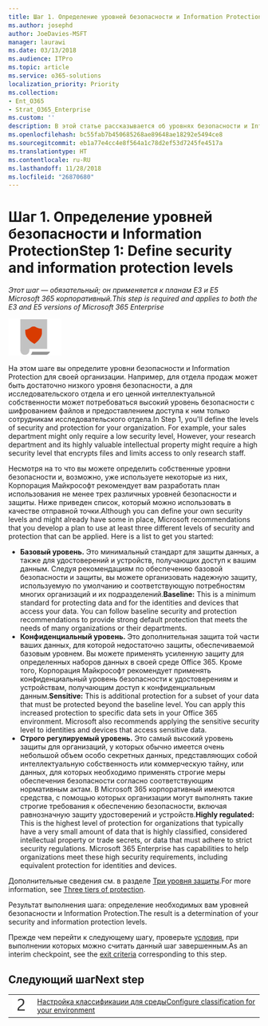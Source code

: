```yaml
---
title: Шаг 1. Определение уровней безопасности и Information Protection
ms.author: josephd
author: JoeDavies-MSFT
manager: laurawi
ms.date: 03/13/2018
ms.audience: ITPro
ms.topic: article
ms.service: o365-solutions
localization_priority: Priority
ms.collection:
- Ent_O365
- Strat_O365_Enterprise
ms.custom: ''
description: В этой статье рассказывается об уровнях безопасности и Information Protection в организации и о том, как их настроить.
ms.openlocfilehash: bc55fab7b450685268ae89648ae18292e5494ce8
ms.sourcegitcommit: eb1a77e4cc4e8f564a1c78d2ef53d7245fe4517a
ms.translationtype: HT
ms.contentlocale: ru-RU
ms.lasthandoff: 11/28/2018
ms.locfileid: "26870680"
---
```

# <a name="step-1-define-security-and-information-protection-levels"></a><span data-ttu-id="d0eca-103">Шаг 1. Определение уровней безопасности и Information Protection</span><span class="sxs-lookup"><span data-stu-id="d0eca-103">Step 1: Define security and information protection levels</span></span>

<span data-ttu-id="d0eca-104">*Этот шаг — обязательный; он применяется к планам E3 и E5 Microsoft 365 корпоративный.*</span><span class="sxs-lookup"><span data-stu-id="d0eca-104">*This step is required and applies to both the E3 and E5 versions of Microsoft 365 Enterprise*</span></span>

![](./media/deploy-foundation-infrastructure/infoprotection_icon-small.png)

<span data-ttu-id="d0eca-p101">На этом шаге вы определите уровни безопасности и Information Protection для своей организации. Например, для отдела продаж может быть достаточно низкого уровня безопасности, а для исследовательского отдела и его ценной интеллектуальной собственности может потребоваться высокий уровень безопасности с шифрованием файлов и предоставлением доступа к ним только сотрудникам исследовательского отдела.</span><span class="sxs-lookup"><span data-stu-id="d0eca-p101">In Step 1, you'll define the levels of security and protection for your organization. For example, your sales department might only require a low security level, However, your research department and its highly valuable intellectual property might require a high security level that encrypts files and limits access to only research staff.</span></span>

<span data-ttu-id="d0eca-p102">Несмотря на то что вы можете определить собственные уровни безопасности и, возможно, уже используете некоторые из них, Корпорация Майкрософт рекомендует вам разработать план использования не менее трех различных уровней безопасности и защиты. Ниже приведен список, который можно использовать в качестве отправной точки.</span><span class="sxs-lookup"><span data-stu-id="d0eca-p102">Although you can define your own security levels and might already have some in place, Microsoft recommendations that you develop a plan to use at least three different levels of security and protection that can be applied. Here is a list to get you started:</span></span> 

- <span data-ttu-id="d0eca-p103">**Базовый уровень.** Это минимальный стандарт для защиты данных, а также для удостоверений и устройств, получающих доступ к вашим данным. Следуя рекомендациям по обеспечению базовой безопасности и защиты, вы можете организовать надежную защиту, используемую по умолчанию и соответствующую потребностям многих организаций и их подразделений.</span><span class="sxs-lookup"><span data-stu-id="d0eca-p103">**Baseline:** This is a minimum standard for protecting data and for the identities and devices that access your data. You can follow baseline security and protection recommendations to provide strong default protection that meets the needs of many organizations or their departments.</span></span>
- <span data-ttu-id="d0eca-p104">**Конфиденциальный уровень.** Это дополнительная защита той части ваших данных, для которой недостаточно защиты, обеспечиваемой базовым уровнем. Вы можете применять усиленную защиту для определенных наборов данных в своей среде Office 365. Кроме того, Корпорация Майкрософт рекомендует применять конфиденциальный уровень безопасности к удостоверениям и устройствам, получающим доступ к конфиденциальным данным.</span><span class="sxs-lookup"><span data-stu-id="d0eca-p104">**Sensitive:** This is additional protection for a subset of your data that must be protected beyond the baseline level. You can apply this increased protection to specific data sets in your Office 365 environment. Microsoft also recommends applying the sensitive security level to identities and devices that access sensitive data.</span></span>
- <span data-ttu-id="d0eca-p105">**Строго регулируемый уровень.** Это самый высокий уровень защиты для организаций, у которых обычно имеется очень небольшой объем особо секретных данных, представляющих собой интеллектуальную собственность или коммерческую тайну, или данных, для которых необходимо применять строгие меры обеспечения безопасности согласно соответствующим нормативным актам. В Microsoft 365 корпоративный имеются средства, с помощью которых организации могут выполнять такие строгие требования к обеспечению безопасности, включая равнозначную защиту удостоверений и устройств.</span><span class="sxs-lookup"><span data-stu-id="d0eca-p105">**Highly regulated:** This is the highest level of protection for organizations that typically have a very small amount of data that is highly classified, considered intellectual property or trade secrets, or data that must adhere to strict security regulations. Microsoft 365 Enterprise has capabilities to help organizations meet these high security requirements, including equivalent protection for identities and devices.</span></span>

<span data-ttu-id="d0eca-116">Дополнительные сведения см. в разделе [Три уровня защиты](microsoft-365-policies-configurations.md#three-tiers-of-protection).</span><span class="sxs-lookup"><span data-stu-id="d0eca-116">For more information, see [Three tiers of protection](microsoft-365-policies-configurations.md#three-tiers-of-protection).</span></span>

<span data-ttu-id="d0eca-117">Результат выполнения шага: определение необходимых вам уровней безопасности и Information Protection.</span><span class="sxs-lookup"><span data-stu-id="d0eca-117">The result is a determination of your security and information protection levels.</span></span>

<span data-ttu-id="d0eca-118">Прежде чем перейти к следующему шагу, проверьте [условия](infoprotect-exit-criteria.md#crit-infoprotect-step1), при выполнении которых можно считать данный шаг завершенным.</span><span class="sxs-lookup"><span data-stu-id="d0eca-118">As an interim checkpoint, see the [exit criteria](infoprotect-exit-criteria.md#crit-infoprotect-step1) corresponding to this step.</span></span>

## <a name="next-step"></a><span data-ttu-id="d0eca-119">Следующий шаг</span><span class="sxs-lookup"><span data-stu-id="d0eca-119">Next step</span></span>

|||
|:-------|:-----|
|![](./media/stepnumbers/Step2.png)|[<span data-ttu-id="d0eca-120">Настройка классификации для среды</span><span class="sxs-lookup"><span data-stu-id="d0eca-120">Configure classification for your environment</span></span>](infoprotect-configure-classification.md)|
